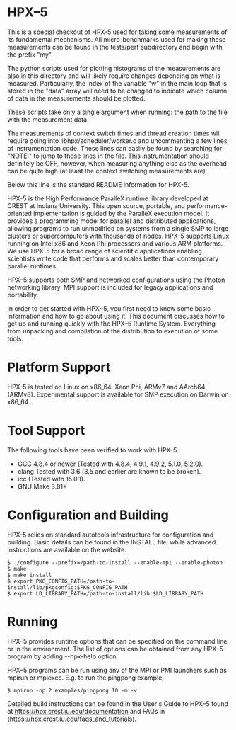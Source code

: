 # HPX–5

This is a special checkout of HPX-5 used for taking some measurements of its
fundamental mechanisms.  All micro-benchmarks used for making these measurements
can be found in the tests/perf subdirectory and begin with the prefix "my".

The python scripts used for plotting histograms of the measurements are also in
this directory and will likely require changes depending on what is measured.
Particularly, the index of the variable "w" in the main loop that is stored in 
the "data" array will need to be changed to indicate which column of data in the
measurements should be plotted.

These scripts take only a single argument when running: the path to the file with
the measurement data.

The measurements of context switch times and thread creation times will require 
going into libhpx/scheduler/worker.c and uncommenting a few lines of 
instrumentation code.  These lines can easily be found by searching for "NOTE:" 
to jump to those lines in the file.  This instrumentation should definitely be 
OFF, however, when measuring anything else as the overhead can be quite high (at least the context switching measurements are)


Below this line is the standard README information for HPX-5.

HPX-5 is the High Performance ParalleX runtime library developed at CREST at
Indiana University. This open source, portable, and performance-oriented
implementation is guided by the ParalleX execution model. It provides a
programming model for parallel and distributed applications, allowing programs
to run unmodified on systems from a single SMP to large clusters or
supercomputers with thousands of nodes. HPX-5 supports Linux running on Intel
x86 and Xeon Phi processors and various ARM platforms. We use HPX-5 for a broad
range of scientific applications enabling scientists write code that performs
and scales better than contemporary parallel runtimes.

HPX–5 supports both SMP and networked configurations using the Photon networking
library. MPI support is included for legacy applications and portability.

In order to get started with HPX~5, you first need to know some basic
information and how to go about using it. This document discusses how to get up
and running quickly with the HPX–5 Runtime System. Everything from unpacking and
compilation of the distribution to execution of some tools.

# Platform Support

HPX-5 is tested on Linux on x86_64, Xeon Phi, ARMv7 and AArch64
(ARMv8). Experimental support is available for SMP execution on Darwin on
x86_64.

# Tool Support

The following tools have been verified to work with HPX-5.

* GCC 4.8.4 or newer (Tested with 4.8.4, 4.9.1, 4.9.2, 5.1.0, 5.2.0).
* clang Tested with 3.6 (3.5 and earlier are known to be broken).
* icc (Tested with 15.0.1).
* GNU Make 3.81+

# Configuration and Building

HPX-5 relies on standard autotools infrastructure for configuration and
building. Basic details can be found in the INSTALL file, while advanced
instructions are available on the website.

```
$ ./configure --prefix=/path-to-install --enable-mpi --enable-photon
$ make
$ make install
$ export PKG_CONFIG_PATH=/path-to-install/lib/pkgconfig:$PKG_CONFIG_PATH
$ export LD_LIBRARY_PATH=/path-to-install/lib:$LD_LIBRARY_PATH
```

# Running

HPX–5 provides runtime options that can be specified on the command line or in
the environment. The list of options can be obtained from any HPX–5 program by
adding --hpx-help option.

HPX–5 programs can be run using any of the MPI or PMI launchers such as mpirun
or mpiexec.  E.g. to run the pingpong example,

```
$ mpirun -np 2 examples/pingpong 10 -m -v
```

Detailed build instructions can be found in the User's Guide to HPX–5 found at
https://hpx.crest.iu.edu/documentation and FAQs in
(https://hpx.crest.iu.edu/faqs_and_tutorials).
